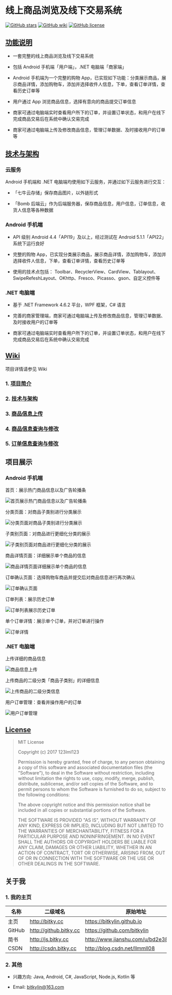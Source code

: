 # 线上商品浏览及线下交易系统

[![GitHub stars](https://img.shields.io/github/stars/bitkylin/MapForTour.svg)](https://github.com/bitkylin/MapForTour/stargazers)
[![GitHub wiki](https://img.shields.io/badge/publish-Wiki-brightgreen.svg)](https://github.com/bitkylin/MapForTour/wiki)
[![GitHub license](https://img.shields.io/badge/license-MIT-blue.svg)](https://github.com/bitkylin/BitkyShop/blob/master/LICENSE)

## [功能说明](https://github.com/bitkylin/BitkyShop/wiki)

- 一套完整的线上商品浏览及线下交易系统

- 包括 Android 手机端「用户端」，.NET 电脑端「商家端」

- Android 手机端为一个完整的购物 App，已实现如下功能：分类展示商品，展示商品详情，添加购物车，添加并选择收件人信息，下单，查看订单详情，查看历史订单等

- 用户通过 App 浏览商品信息，选择有意向的商品提交订单信息

- 商家可通过电脑端实时查看用户所下的订单，并设置订单状态，和用户在线下完成商品交易后在系统中确认交易完成

- 商家可通过电脑端上传及修改商品信息，管理订单数据、及时接收用户的订单等

## [技术与架构](https://github.com/bitkylin/BitkyShop/wiki/%E6%8A%80%E6%9C%AF%E4%B8%8E%E6%9E%B6%E6%9E%84)

### 云服务

Android 手机端和 .NET 电脑端均使用如下云服务，并通过如下云服务进行交互：

- 「七牛云存储」保存商品图片，以外链形式

- 「Bomb 后端云」作为后端服务器，保存商品信息，用户信息，订单信息，收货人信息等各种数据

### Android 手机端

- API 级别 Android 4.4「API19」及以上，经过测试在 Android 5.1.1「API22」系统下运行良好

- 完整的购物 App，已实现分类展示商品，展示商品详情，添加购物车，添加并选择收件人信息，下单，查看订单详情，查看历史订单等

- 使用的技术点包括： Toolbar、RecyclerView、CardView、Tablayout、SwipeRefeshLayout、OKhttp、Fresco、Picasso、gson、自定义控件等

### .NET 电脑端

- 基于 .NET Framework 4.6.2 平台，WPF 框架，C# 语言

- 完善的商家管理端，商家可通过电脑端上传及修改商品信息，管理订单数据、及时接收用户的订单等

- 商家可通过电脑端实时查看用户所下的订单，并设置订单状态，和用户在线下完成商品交易后在系统中确认交易完成

## [Wiki](https://github.com/bitkylin/BitkyShop/wiki)

项目详情请参见 Wiki

### 1. [项目简介](https://github.com/bitkylin/BitkyShop/wiki)

### 2. [技术与架构](https://github.com/bitkylin/BitkyShop/wiki/技术与架构)

### 3. [商品信息上传](https://github.com/bitkylin/BitkyShop/wiki/商品信息上传)

### 4. [商品信息查询与修改](https://github.com/bitkylin/BitkyShop/wiki/商品信息查询与修改)

### 5. [订单信息查询与修改](https://github.com/bitkylin/BitkyShop/wiki/订单信息查询与修改)


## 项目展示

### Android 手机端

首页：展示热门商品信息以及广告轮播条

![首页展示热门商品信息以及广告轮播条](./mdphoto/main/app01.png)

分类页面：对商品子类别进行分类展示

![分类页面对商品子类别进行分类展示](./mdphoto/main/app02.png)

子类别页面：对商品进行更细化分类的展示

![子类别页面对商品进行更细化分类的展示](./mdphoto/main/app03.png)

商品详情页面：详细展示单个商品的信息

![商品详情页面详细展示单个商品的信息](./mdphoto/main/app04.png)

订单确认页面：选择购物车商品并提交后对商品信息进行再次确认

![订单确认页面](./mdphoto/main/app05.png)

订单列表：展示历史订单

![订单列表展示历史订单](./mdphoto/main/app06.png)

单个订单详情：展示单个订单，并对订单进行操作

![订单详情](./mdphoto/main/app07.png)

### .NET 电脑端

上传详细的商品信息

![商品信息上传](./mdphoto/main/desktop0.png)

上传商品的二级分类「商品子类别」的详细信息

![上传商品的二级分类信息](./mdphoto/main/desktop1.png)

用户订单管理：查看并操作用户的订单

![用户订单管理](./mdphoto/main/desktop2.png)

## [License](https://github.com/bitkylin/BitkyShop/blob/master/LICENSE)

> MIT License
> 
> Copyright (c) 2017 123lml123
> 
> Permission is hereby granted, free of charge, to any person obtaining a copy
> of this software and associated documentation files (the "Software"), to deal
> in the Software without restriction, including without limitation the rights
> to use, copy, modify, merge, publish, distribute, sublicense, and/or sell
> copies of the Software, and to permit persons to whom the Software is
> furnished to do so, subject to the following conditions:
> 
> The above copyright notice and this permission notice shall be included in all
> copies or substantial portions of the Software.
> 
> THE SOFTWARE IS PROVIDED "AS IS", WITHOUT WARRANTY OF ANY KIND, EXPRESS OR
> IMPLIED, INCLUDING BUT NOT LIMITED TO THE WARRANTIES OF MERCHANTABILITY,
> FITNESS FOR A PARTICULAR PURPOSE AND NONINFRINGEMENT. IN NO EVENT SHALL THE
> AUTHORS OR COPYRIGHT HOLDERS BE LIABLE FOR ANY CLAIM, DAMAGES OR OTHER
> LIABILITY, WHETHER IN AN ACTION OF CONTRACT, TORT OR OTHERWISE, ARISING FROM,
> OUT OF OR IN CONNECTION WITH THE SOFTWARE OR THE USE OR OTHER DEALINGS IN THE
> SOFTWARE.

## 关于我

### 1. 我的主页

名称|二级域名|原始地址
---|---|---
主页|http://bitky.cc|https://bitkylin.github.io
GitHub|http://github.bitky.cc|https://github.com/bitkylin
简书|http://js.bitky.cc|http://www.jianshu.com/u/bd2e386a6ea8
CSDN|http://csdn.bitky.cc|http://blog.csdn.net/llmmll08


### 2. 其他

- 兴趣方向: Java, Android, C#, JavaScript, Node.js, Kotlin 等

- Email: bitkylin@163.com
